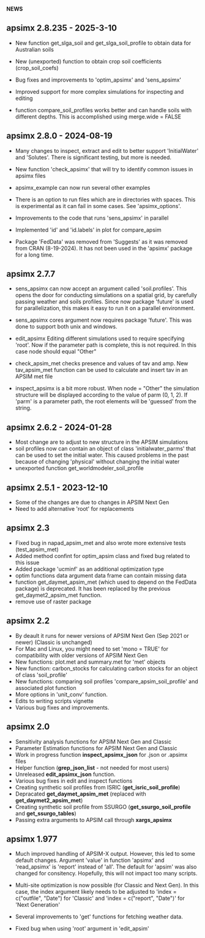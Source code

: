 **NEWS**

## apsimx 2.8.235 - 2025-3-10

- New function get_slga_soil and get_slga_soil_profile to obtain data for Australian soils

- New (unexported) function to obtain crop soil coefficients (crop_soil_coefs)

- Bug fixes and improvements to 'optim_apsimx' and 'sens_apsimx'

- Improved support for more complex simulations for inspecting and editing

- function compare_soil_profiles works better and can handle soils with different depths. This is
accomplished using merge.wide = FALSE


## apsimx 2.8.0 - 2024-08-19

- Many changes to inspect, extract and edit to better support 'InitialWater' and 'Solutes'. There is significant testing, but more is needed.

- New function 'check_apsimx' that will try to identify common issues in apsimx files

- apsimx_example can now run several other examples

- There is an option to run files which are in directories with spaces. This is experimental as it can fail in some cases. See 'apsimx_options'.

- Improvements to the code that runs 'sens_apsimx' in parallel

- Implemented 'id' and 'id.labels' in plot for compare_apsim

- Package 'FedData' was removed from 'Suggests' as it was removed from CRAN (8-19-2024).
It has not been used in the 'apsimx' package for a long time.

## apsimx 2.7.7

- sens_apsimx can now accept an argument called 'soil.profiles'. This opens the door
for conducting simulations on a spatial grid, by carefully passing weather and soils profiles.
Since now package 'future' is used for parallelization, this makes it easy to run it on a parallel
environment.

- sens_apsimx cores argument now requires package 'future'. 
This was done to support both unix and windows.

- edit_apsimx Editing different simulations used to require specifying 'root'. 
Now if the parameter path is complete, this is not required. In this case
node should equal "Other"

- check_apsim_met checks presence and values of tav and amp. New tav_apsim_met function
can be used to calculate and insert tav in an APSIM met file

- inspect_apsimx is a bit more robust. When node = "Other" the simulation structure will be displayed
according to the value of parm (0, 1, 2). If 'parm' is a parameter path, the root elements will be 'guessed' from the string.

## apsimx 2.6.2 - 2024-01-28

- Most change are to adjust to new structure in the APSIM simulations
- soil profiles now can contain an object of class 'initialwater_parms' that can be used to set the initial water. This caused problems in the past because of changing 'physical' without changing the initial water
- unexported function get_worldmodeler_soil_profile

## apsimx 2.5.1 - 2023-12-10

- Some of the changes are due to changes in APSIM Next Gen
- Need to add alternative 'root' for replacements

## apsimx 2.3

- Fixed bug in napad_apsim_met and also wrote more extensive tests (test_apsim_met)
- Added method confint for optim_apsim class and fixed bug related to this issue
- Added package 'ucminf' as an additional optimization type
- optim functions data argument data frame can contain missing data
- function get_daymet_apsim_met (which used to depend on the FedData package) is deprecated. 
It has been replaced by the previous get_daymet2_apsim_met function.
- remove use of raster package

## apsimx 2.2

- By deault it runs for newer versions of APSIM Next Gen (Sep 2021 or newer) (Classic is unchanged)
- For Mac and Linux, you might need to set 'mono = TRUE' for compatibility with older versions of APSIM Next Gen
- New functions: plot.met and summary.met for 'met' objects
- New function: carbon_stocks for calculating carbon stocks for an object of class 'soil_profile'
- New functions: comparing soil profiles 'compare_apsim_soil_profile' and associated plot function
- More options in 'unit_conv' function. 
- Edits to writing scripts vignette
- Various bug fixes and improvements.

## apsimx 2.0

- Sensitivity analysis functions for APSIM Next Gen and Classic
- Parameter Estimation functions for APSIM Next Gen and Classic
- Work in progress function **inspect_apsimx_json** for .json or .apsimx files
- Helper function (**grep_json_list** - not needed for most users)
- Unreleased **edit_apsimx_json** function.
- Various bug fixes in edit and inspect functions
- Creating synthetic soil profiles from ISRIC (**get_isric_soil_profile**)
- Depracated **get_daymet_apsim_met** (replaced with **get_daymet2_apsim_met**)
- Creating synthetic soil profile from SSURGO (**get_ssurgo_soil_profile** and **get_ssurgo_tables**)
- Passing extra arguments to APSIM call through **xargs_apsimx**

## apsimx 1.977

- Much improved handling of APSIM-X output. However, this led to some default changes. Argument 'value' in function 'apsimx' and 'read_apsimx' is 'report' instead of 'all'. The default for 'apsim' was also changed for consitency. Hopefully, this will not impact too many scripts.

- Multi-site optimization is now possible (for Classic and Next Gen). In this case, the index argument likely needs to be adjusted to 'index = c("outfile", "Date") for 'Classic' and 'index = c("report", "Date")' for 'Next Generation'

- Several improvements to 'get' functions for fetching weather data.

- Fixed bug when using 'root' argument in 'edit_apsim'

